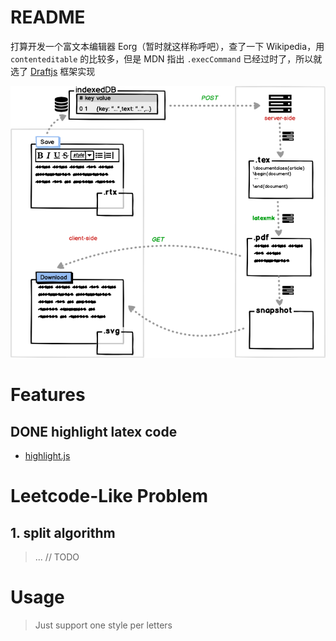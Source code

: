 # README
打算开发一个富文本编辑器 Eorg（暂时就这样称呼吧），查了一下 Wikipedia，用 `contenteditable` 的比较多，但是 MDN 指出 `.execCommand`
已经过时了，所以就选了 [Draftjs](https://github.com/facebook/draft-js) 框架实现

![](static/img/Eorg.png)

# Features

## DONE highlight latex code

   - [highlight.js](https://github.com/highlightjs/highlight.js)

# Leetcode-Like Problem

## 1. split algorithm

> ... // TODO


# Usage

> Just support one style per letters